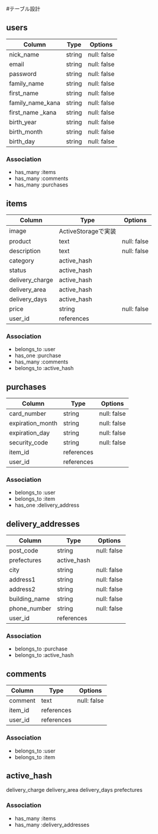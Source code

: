 #テーブル設計

## users

| Column           | Type    | Options      |
| ---------------- | ------- | ------------ |
| nick_name        | string  |  null: false |
| email            | string  |  null: false |
| password         | string  |  null: false |
| family_name      | string  |  null: false |
| first_name       | string  |  null: false |
| family_name_kana | string  |  null: false |
| first_name _kana | string  |  null: false |
| birth_year       | string  |  null: false |
| birth_month      | string  |  null: false |
| birth_day        | string  |  null: false |

### Association

- has_many :items
- has_many :comments
- has_many :purchases

## items

| Column           | Type    | Options      |
| ---------------- | ------- | ------------ |
| image            | ActiveStorageで実装     |
| product          | text    |  null: false |
| description      | text    |  null: false |
| category         |active_hash             |
| status           |active_hash             |
| delivery_charge  |active_hash             |
| delivery_area    |active_hash             |
| delivery_days    |active_hash             |
| price            | string  |  null: false |
| user_id          |references              |

### Association

- belongs_to :user
- has_one :purchase
- has_many :comments
- belongs_to :active_hash

## purchases

| Column           | Type    | Options      |
| ---------------- | ------- | ------------ |
| card_number      | string  |  null: false |
| expiration_month | string  |  null: false |
| expiration_day   | string  |  null: false |
| security_code    | string  |  null: false |
| item_id          | references             |
| user_id          | references             |

### Association

- belongs_to :user
- belongs_to :item
- has_one :delivery_address

## delivery_addresses

| Column           | Type    | Options      |
| ---------------- | ------- | ------------ |
| post_code        | string  |  null: false |
| prefectures      | active_hash            |
| city             | string  |  null: false |
| address1         | string  |  null: false |
| address2         | string  |  null: false |
| building_name    | string  |  null: false |
| phone_number     | string  |  null: false |
| user_id          |references              |

### Association

- belongs_to :purchase
- belongs_to :active_hash

## comments

| Column           | Type    | Options      |
| ---------------- | ------- | ------------ |
| comment          | text    | null: false  |
| item_id          |references              |
| user_id          |references              |

### Association

- belongs_to :user
- belongs_to :item


## active_hash
  delivery_charge
  delivery_area
  delivery_days
  prefectures

  ### Association

  - has_many :items
  - has_many :delivery_addresses